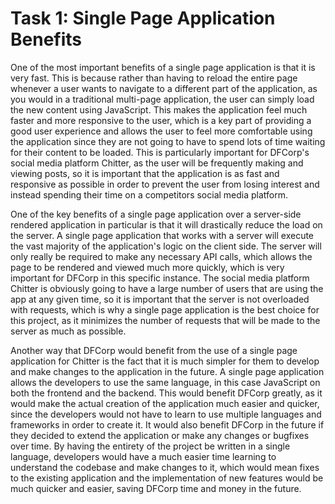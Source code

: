# Task 1: Single Page Application Benefits

One of the most important benefits of a single page application is that it is very fast. This is because rather than having to reload the entire page whenever a user wants to navigate to a different part of the application, as you would in a traditional multi-page application, the user can simply load the new content using JavaScript. This makes the application feel much faster and more responsive to the user, which is a key part of providing a good user experience and allows the user to feel more comfortable using the application since they are not going to have to spend lots of time waiting for their content to be loaded. This is particularly important for DFCorp's social media platform Chitter, as the user will be frequently making and viewing posts, so it is important that the application is as fast and responsive as possible in order to prevent the user from losing interest and instead spending their time on a competitors social media platform.

One of the key benefits of a single page application over a server-side rendered application in particular is that it will drastically reduce the load on the server. A single page application that works with a server will execute the vast majority of the application's logic on the client side. The server will only really be required to make any necessary API calls, which allows the page to be rendered and viewed much more quickly, which is very important for DFCorp in this specific instance. The social media platform Chitter is obviously going to have a large number of users that are using the app at any given time, so it is important that the server is not overloaded with requests, which is why a single page application is the best choice for this project, as it minimizes the number of requests that will be made to the server as much as possible.

Another way that DFCorp would benefit from the use of a single page application for Chitter is the fact that it is much simpler for them to develop and make changes to the application in the future. A single page application allows the developers to use the same language, in this case JavaScript on both the frontend and the backend. This would benefit DFCorp greatly, as it would make the actual creation of the application much easier and quicker, since the developers would not have to learn to use multiple languages and frameworks in order to create it. It would also benefit DFCorp in the future if they decided to extend the application or make any changes or bugfixes over time. By having the entirety of the project be written in a single language, developers would have a much easier time learning to understand the codebase and make changes to it, which would mean fixes to the existing application and the implementation of new features would be much quicker and easier, saving DFCorp time and money in the future.